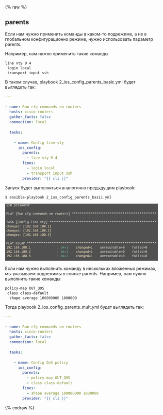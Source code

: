 {% raw %}
## parents

Если нам нужно применить команды в каком-то подрежиме, а не в глобальном конфигурационно режиме, нужно использовать параметр parents.

Например, нам нужно применить такие команды:
```
line vty 0 4
 login local
 transport input ssh
```

В таком случае, playbook 2_ios_config_parents_basic.yml будет выглядеть так:
```yml
---

- name: Run cfg commands on routers
  hosts: cisco-routers
  gather_facts: false
  connection: local

  tasks:

    - name: Config line vty
      ios_config:
        parents:
          - line vty 0 4
        lines:
          - login local
          - transport input ssh
        provider: "{{ cli }}"

```

Запуск будет выполняться аналогично предыдущим playbook:
```
$ ansible-playbook 2_ios_config_parents_basic.yml
```

![6a_ios_config_parents_basic](https://raw.githubusercontent.com/natenka/PyNEng/master/images/15_ansible/6a_ios_config_parents_basic.png)


Если нам нужно выполнить команду в нескольких вложенных режимах, мы указываем подрежимы в списке parents.
Например, нам нужно выполнить такие команды:

```
policy-map OUT_QOS
 class class-default
  shape average 100000000 1000000
```

Тогда playbook 2_ios_config_parents_mult.yml будет выглядеть так:
```yml
---

- name: Run cfg commands on routers
  hosts: cisco-routers
  gather_facts: false
  connection: local

  tasks:

    - name: Config QoS policy
      ios_config:
        parents:
          - policy-map OUT_QOS
          - class class-default
        lines:
          - shape average 100000000 1000000
        provider: "{{ cli }}"
```


{% endraw %}
